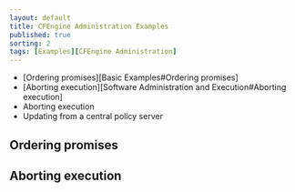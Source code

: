 ```yaml
---
layout: default
title: CFEngine Administration Examples
published: true
sorting: 2
tags: [Examples][CFEngine Administration]
---
```


* [Ordering promises][Basic Examples#Ordering promises]
* [Aborting execution][Software Administration and Execution#Aborting execution]
* Aborting execution
* Updating from a central policy server

## Ordering promises ##
## Aborting execution ##